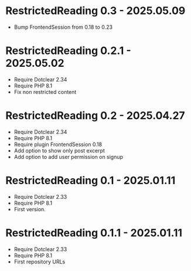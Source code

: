 RestrictedReading 0.3 - 2025.05.09
===========================================================
* Bump FrontendSession from 0.18 to 0.23

RestrictedReading 0.2.1 - 2025.05.02
===========================================================
* Require Dotclear 2.34
* Require PHP 8.1
* Fix non restricted content

RestrictedReading 0.2 - 2025.04.27
===========================================================
* Require Dotclear 2.34
* Require PHP 8.1
* Require plugin FrontendSession 0.18
* Add option to show only post excerpt
* Add option to add user permission on signup

RestrictedReading 0.1 - 2025.01.11
===========================================================
* Require Dotclear 2.33
* Require PHP 8.1
* First version.

RestrictedReading 0.1.1 - 2025.01.11
===========================================================
* Require Dotclear 2.33
* Require PHP 8.1
* First repository URLs